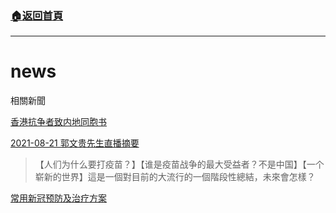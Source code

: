 ###  [:house:返回首頁](https://github.com/ourhimalayas/txt)
---

# news
相關新聞

[香港抗争者致内地同胞书](https://github.com/ourhimalayas/news/blob/master/2019/08/a_letter_from_the_hong_kong_people.md)


[2021-08-21 郭文贵先生直播摘要](https://github.com/ourhimalayas/news/blob/master/content/2021/08/1485656.md)
> 【人们为什么要打疫苗？】【谁是疫苗战争的最大受益者？不是中国】【一个崭新的世界】這是一個對目前的大流行的一個階段性總結，未來會怎樣？

[常用新冠预防及治疗方案](https://github.com/ourhimalayas/news/blob/master/content/2021/08/1485849.md)
